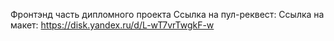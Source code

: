 Фронтэнд часть дипломного проекта
Ссылка на пул-реквест: 
Ссылка на макет: https://disk.yandex.ru/d/L-wT7vrTwgkF-w 